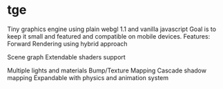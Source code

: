 # tge
Tiny graphics engine using plain webgl 1.1 and vanilla javascript
Goal is to keep it small and featured and compatible on mobile devices.
Features:
Forward Rendering using hybrid approach

Scene graph
Extendable shaders support

Multiple lights and materials
Bump/Texture Mapping
Cascade shadow mapping
Expandable with physics and animation system
